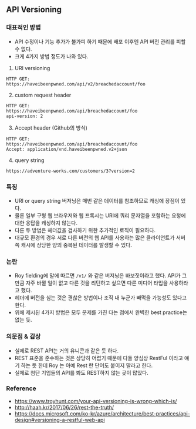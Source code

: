 ## API Versioning

### 대표적인 방법

  - API 수정이나 기능 추가가 불가피 하기 때문에 배포 이후엔 API 버전 관리를 피할 수 없다.
  - 크게 4가지 방법 정도가 나와 있다.

  1. URI versioning
  ```
  HTTP GET:
  https://haveibeenpwned.com/api/v2/breachedaccount/foo
  ```
  2. custom request header
  ```
  HTTP GET:
  https://haveibeenpwned.com/api/breachedaccount/foo
  api-version: 2
  ```
  3. Accept header (Github의 방식)
  ```
  HTTP GET:
  https://haveibeenpwned.com/api/breachedaccount/foo
  Accept: application/vnd.haveibeenpwned.v2+json
  ```
  4. query string
  ```
  https://adventure-works.com/customers/3?version=2
  ```

### 특징

- URI or query string 버저닝은 매번 같은 데이터를 참조하므로 캐싱에 장점이 있다.
- 물론 일부 구형 웹 브라우저와 웹 프록시는 URI에 쿼리 문자열을 포함하는 요청에 대한 응답을 캐싱하지 않는다.
- 다른 두 방법은 헤더값을 검사하기 위한 추가적인 로직이 필요하다.
- 대규모 환경의 경우 서로 다른 버전의 웹 API를 사용하는 많은 클라이언트가 서버 쪽 캐시에 상당한 양의 중복된 데이터를 발생할 수 있다.

### 논란

- Roy fielding에 말에 따르면 `/v1/` 와 같은 버저닝은 바보짓이라고 했다. API가 그만큼 자주 바뀔 일이 없고 다른 것을 리턴하고 싶으면 다른 미디어 타입을 사용하라고 했다.
- 헤더에 버전을 심는 것은 괜찮은 방법이나 조직 내 누군가 빼먹을 가능성도 있다고 한다.
- 위에 제시된 4가지 방법은 모두 문제를 가진 다는 점에서 완벽한 best practice는 없는 듯.

### 의문점 & 감상

- 실제로 REST API는 거의 유니콘과 같은 듯 하다.
- REST 표준을 준수하는 것은 상당히 어렵기 때문에 다들 양심상 RestFul 이라고 얘기 하는 듯 한데 Roy 는 아예 Rest 란 단어도 붙이지 말라고 한다.
- 실제로 첨단 기업들의 API를 봐도 REST하지 않는 곳이 많았다.


### Reference

- https://www.troyhunt.com/your-api-versioning-is-wrong-which-is/
- http://haah.kr/2017/06/26/rest-the-truth/
- https://docs.microsoft.com/ko-kr/azure/architecture/best-practices/api-design#versioning-a-restful-web-api
